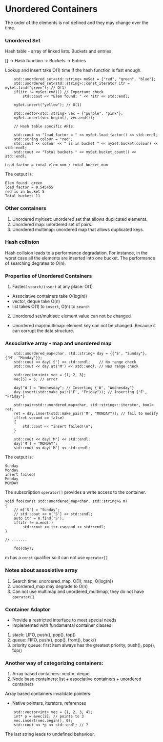 # Unordered Containers

The order of the elements is not defined and they may change over the time. 

### Unordered Set 

Hash table - array of linked lists. Buckets and entries.  

[] -> Hash function -> Buckets -> Entries  

Lookup and insert take O(1) time if the hash function is fast enough.  

```
	std::unordered_set<std::string> mySet = {"red", "green", "blue"};
	std::unordered_set<std::string>::const_iterator itr = mySet.find("green"); // O(1)
	if(itr != mySet.end()) // Important check
		std::cout << "Elem found: " << *itr << std::endl;

	mySet.insert("yellow"); // O(1)

	std::vector<std::string> vec = {"purple", "pink"};
	mySet.insert(vec.begin(), vec.end());

	// Hash table specific APIs:

	std::cout << "load_factor = " << mySet.load_factor() << std::endl;
	std::string colour = "red";
	std::cout << colour << " is in bucket " << mySet.bucket(colour) << std::endl;
	std::cout << "Total buckets " << mySet.bucket_count() << std::endl;
```

`Load_factor = total_elem_num / total_bucket_num`  

The output is:  

```
Elem found: green
load_factor = 0.545455
red is in bucket 5
Total buckets 11
```

### Other containers

1. Unordered myltiset: unordered set that allows duplicated elements.  
2. Unordered map: unordered set of pairs.  
3. Unordered multimap: unordered map that allows duplicated keys.

### Hash collision

Hash collision leads to a performance degradation. For instance, in the worst case all the elements are inserted into one bucket. The performance of searching degrates to O(n).

### Properties of Unordered Containers

1. Fastest `search/insert` at any place: O(1)  
- Associative containers take O(log(n))  
- vector, deque take O(n)  
- list takes O(1) to `insert`, O(n) to `search`  
2. Unordered set/multiset: element value can not be changed  
- Unordered map/multimap: element key can not be changed. Because it can corrupt the data structure.  

### Associative array - map and unordered map

```
	std::unordered_map<char, std::string> day = {{'S', "Sunday"}, {'M', "Monday"}};
	std::cout << day['S'] << std::endl;    // No range check
	std::cout << day.at('M') << std::endl; // Has range check

	std::vector<int> vec = {1, 2, 3};
	vec[5] = 5; // error

	day['W'] = "Wednesday"; // Inserting {'W', "Wednesday"}
	day.insert(std::make_pair('F', "Friday")); // Inserting {'F', "Friday"}

	std::pair<std::unordered_map<char, std::string>::iterator, bool> ret;
	ret = day.insert(std::make_pair('M', "MONDAY")); // fail to modify
	if(ret.second == false)
	{
		std::cout << "insert failed!\n";
	}

	std::cout << day['M'] << std::endl;
	day['M'] = "MONDAY";
	std::cout << day['M'] << std::endl;
```

The output is:  

```
Sunday
Monday
insert failed!
Monday
MONDAY
```

The subscriiption `operator[]` provides a write access to the container.  

```
void foo(const std::unordered_map<char, std::string>& m)
{
	// m['S'] = "Sunday";
	// std::cout << m['S'] << std::endl;
	auto itr = m.find('S');
	if(itr != m.end())
		std::cout << itr->second << std::endl;
}

// .......

	foo(day);
```

m has a `const` qualifier so it can not use `operator[]`  

### Notes about assosiative array  

1. Search time: unordered_map, O(1); map, O(log(n))  
2. Unordered_map may degrade to O(n)  
3. Can not use multimap and unordered_multimap, they do not have `operator[]`  

### Container Adaptor

- Provide a restricted interface to meet special needs  
- Implemented with fundamental container classes  

1. stack: LIFO, push(), pop(), top()  
2. queue: FIFO, push(), pop(), front(), back()  
3. priority queue: first item always has the greatest priority, push(), pop(), top()  

### Another way of categorizing containers:

1. Array based containers: vector, deque  
2. Node base containers: list + associative containers + unordered containers  

Array based containers invalidate pointers:  
- Native pointers, iterators, references

```
	std::vector<int> vec = {1, 2, 3, 4};
	int* p = &vec[2]; // points to 3
	vec.insert(vec.begin(), 0);
	std::cout << *p << std::endl; // ?
```

The last string leads to undefined behaviour.
